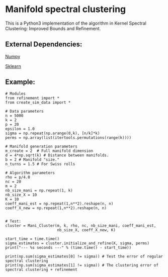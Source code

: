 # Manifold spectral clustering

This is a Python3 implementation of the algorithm in Kernel Spectral Clustering: Improved Bounds and Refinement.


## External Dependencies:
[Numpy](http://numpy.org/)

[Sklearn](https://scikit-learn.org/stable/)


## Example:

```
# Modules
from refinement import * 
from create_sim_data import * 

# Data parameters
n = 5000
k = 2
p = 20
epsilon = 1.0 
sigma = np.repeat(np.arange(0,k), [n/k]*k)
perms = np.array(list(itertools.permutations(range(k))))

# Manifold generation parameters
m_create = 2  # Full manifold dimension
d = 4*np.sqrt(k) # Distance between manifolds.
b = 2 # Manifold "size."
n_turns = 1.5 # For Swiss rolls

# Algorithm parameters
rho = p/4.0
nc = 20 
m = 2 
nb_size_mani = np.repeat(1, k)
nb_size_X = 10
K = 10 
coeff_mani_est = np.repeat(1,n**2).reshape(n, n)
coeff_X_new = np.repeat(1,n**2).reshape(n, n)


# Test:
cluster = Mani_Cluster(m, k, rho, nc, nb_size_mani, coeff_mani_est,
                       nb_size_X, coeff_X_new, K)

start_time = time.time()
sigma_estimates = cluster.initialize_and_refine(X, sigma, perms)
print("--- %s seconds ---" % (time.time() - start_time))

print(np.sum(sigma_estimates[0] != sigma)) # Test the error of regular spectral clustering
print(np.sum(sigma_estimates[1] != sigma)) # The clustering error of spectral clustering + refinement


```
